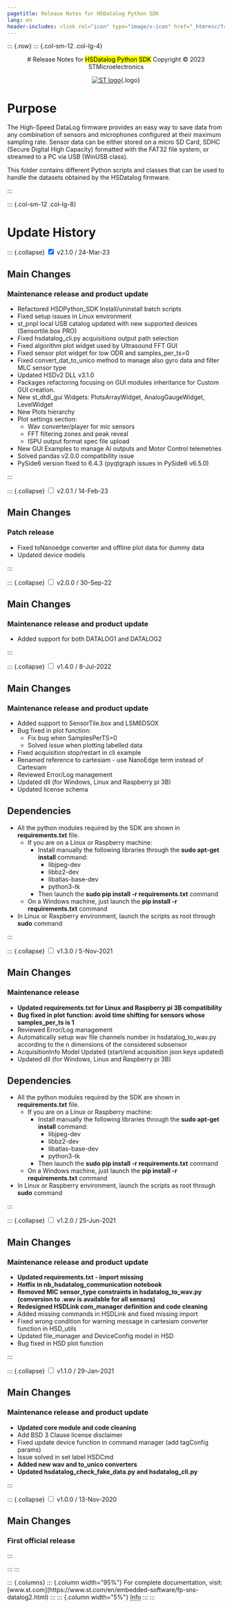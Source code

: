 ```yaml
---
pagetitle: Release Notes for HSDatalog Python SDK 
lang: en
header-includes: <link rel="icon" type="image/x-icon" href="_htmresc/favicon.png" />
---
```


::: {.row}
::: {.col-sm-12 .col-lg-4}

<center> 
# Release Notes for <mark>HSDatalog Python SDK</mark> 
Copyright &copy; 2023 STMicroelectronics
    
[![ST logo](_htmresc/st_logo_2020.png)](https://www.st.com){.logo}
</center>


# Purpose

The High-Speed DataLog firmware provides an easy way to save data from any combination 
of sensors and microphones configured at their maximum sampling rate.
Sensor data can be either stored on a micro SD Card, SDHC (Secure Digital High Capacity) 
formatted with the FAT32 file system, or streamed to a PC via USB (WinUSB class).

This folder contains different Python scripts and classes that can be used to handle
the datasets obtained by the HSDatalog firmware.

:::

::: {.col-sm-12 .col-lg-8}
# Update History

::: {.collapse}
<input type="checkbox" id="collapse-section10" checked aria-hidden="true">
<label for="collapse-section10" aria-hidden="true">v2.1.0 / 24-Mar-23</label>
<div>

## Main Changes

### Maintenance release and product update

- Refactored HSDPython_SDK Install/uninstall batch scripts
- Fixed setup issues in Linux environment
- st_pnpl local USB catalog updated with new supported devices (Sensortile.box PRO)
- Fixed hsdatalog_cli.py acquisitions output path selection
- Fixed algorithm plot widget used by Ultrasound FFT GUI
- Fixed sensor plot widget for low ODR and samples_per_ts=0
- Fixed convert_dat_to_unico method to manage also gyro data and filter MLC sensor type
- Updated HSDv2 DLL v3.1.0
- Packages refactoring focusing on GUI modules inheritance for Custom GUI creation.
- New st_dtdl_gui Widgets: PlotsArrayWidget, AnalogGaugeWidget, LevelWidget
- New Plots hierarchy
- Plot settings section:
	- Wav converter/player for mic sensors
	- FFT filtering zones and peak reveal
	- ISPU output format spec file upload
- New GUI Examples to manage AI outputs and Motor Control telemetries
- Solved pandas v2.0.0 compatibility issue
- PySide6 version fixed to 6.4.3 (pyqtgraph issues in PySide6 v6.5.0)

</div>
:::

::: {.collapse}
<input type="checkbox" id="collapse-section9" aria-hidden="true">
<label for="collapse-section9" aria-hidden="true">v2.0.1 / 14-Feb-23</label>
<div>

## Main Changes

### Patch release

- Fixed toNanoedge converter and offline plot data for dummy data
- Updated device models

</div>
:::

::: {.collapse}
<input type="checkbox" id="collapse-section8" aria-hidden="true">
<label for="collapse-section8" aria-hidden="true">v2.0.0 / 30-Sep-22</label>
<div>

## Main Changes

### Maintenance release and product update

- Added support for both DATALOG1 and DATALOG2

</div>
:::

::: {.collapse}
<input type="checkbox" id="collapse-section7" aria-hidden="true">
<label for="collapse-section7" aria-hidden="true">v1.4.0 / 8-Jul-2022</label>
<div>

## Main Changes

### Maintenance release and product update

- Added support to SensorTile.box and LSM6DSOX
- Bug fixed in plot function: 
  - Fix bug when SamplesPerTS=0
  - Solved issue when plotting labelled data
- Fixed acquisition stop/restart in cli example
- Renamed reference to cartesiam - use NanoEdge term instead of Cartesiam
- Reviewed Error/Log management
- Updated dll (for Windows, Linux and Raspberry pi 3B)
- Updated license schema

## Dependencies

- All the python modules required by the SDK are shown in **requirements.txt** file.
  - If you are on a Linux or Raspberry machine: 
    - Install manually the following libraries through the **sudo apt-get install** command:
      - libjpeg-dev
      - libbz2-dev
      - libatlas-base-dev
      - python3-tk
    - Then launch the **sudo pip install -r requirements.txt** command  
  - On a Windows machine, just launch the **pip install -r requirements.txt** command
- In Linux or Raspberry environment, launch the scripts as root through **sudo** command

</div>
:::

::: {.collapse}
<input type="checkbox" id="collapse-section6" aria-hidden="true">
<label for="collapse-section6" aria-hidden="true">v1.3.0 / 5-Nov-2021</label>
<div>

## Main Changes

### Maintenance release

- **Updated requirements.txt for Linux and Raspberry pi 3B compatibility**
- **Bug fixed in plot function: avoid time shifting for sensors whose samples_per_ts is 1**
- Reviewed Error/Log management
- Automatically setup wav file channels number in hsdatalog_to_wav.py according to the n dimensions of the considered subsensor
- AcquisitionInfo Model Updated (start/end acquisition json keys updated)
- Updated dll (for Windows, Linux and Raspberry pi 3B)

## Dependencies

- All the python modules required by the SDK are shown in **requirements.txt** file.
  - If you are on a Linux or Raspberry machine: 
    - Install manually the following libraries through the **sudo apt-get install** command:
      - libjpeg-dev
      - libbz2-dev
      - libatlas-base-dev
      - python3-tk
    - Then launch the **sudo pip install -r requirements.txt** command  
  - On a Windows machine, just launch the **pip install -r requirements.txt** command
- In Linux or Raspberry environment, launch the scripts as root through **sudo** command

</div>
:::

::: {.collapse}
<input type="checkbox" id="collapse-section5" aria-hidden="true">
<label for="collapse-section5" aria-hidden="true">v1.2.0 / 25-Jun-2021</label>
<div>

## Main Changes

### Maintenance release and product update

- **Updated requirements.txt - import missing**
- **Hotfix in nb_hsdatalog_communication notebook**
- **Removed MIC sensor_type constraints in hsdatalog_to_wav.py (conversion to .wav is available for all sensors)**
- **Redesigned HSDLink com_manager definition and code cleaning**
- Added missing commands in HSDLink and fixed missing import
- Fixed wrong condition for warning message in cartesiam converter function in HSD_utils
- Updated file_manager and DeviceConfig model in HSD
- Bug fixed in HSD plot function 


</div>
:::

::: {.collapse}
<input type="checkbox" id="collapse-section4" aria-hidden="true">
<label for="collapse-section4" aria-hidden="true">v1.1.0 / 29-Jan-2021</label>
<div>

## Main Changes

### Maintenance release and product update

- **Updated core module and code cleaning**
- Add BSD 3 Clause license disclaimer
- Fixed update device function in command manager (add tagConfig params)
- Issue solved in set label HSDCmd
- **Added new wav and to_unico converters**
- **Updated hsdatalog_check_fake_data.py and hsdatalog_cli.py**


</div>
:::

::: {.collapse}
<input type="checkbox" id="collapse-section3" aria-hidden="true">
<label for="collapse-section3" aria-hidden="true">v1.0.0 / 13-Nov-2020</label>
<div>

## Main Changes

### First official release


</div>
:::

:::
:::

<footer class="sticky">
::: {.columns}
::: {.column width="95%"}
For complete documentation,
visit: [www.st.com](https://www.st.com/en/embedded-software/fp-sns-datalog2.html)
:::
::: {.column width="5%"}
<abbr title="Based on template cx566953 version 2.0">Info</abbr>
:::
:::
</footer>
